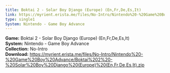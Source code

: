 ```yaml
---
title: Boktai 2 - Solar Boy Django (Europe) (En,Fr,De,Es,It)
link: https://myrient.erista.me/files/No-Intro/Nintendo%20-%20Game%20Boy%20Advance/Boktai%202%20-%20Solar%20Boy%20Django%20(Europe)%20(En,Fr,De,Es,It).zip
type: single1
System: Nintendo - Game Boy Advance
---
```

<b>Game:</b> Boktai 2 - Solar Boy Django (Europe) (En,Fr,De,Es,It)<br>
<b>System:</b> Nintendo - Game Boy Advance<br>
<b>Collection:</b> No-Intro<br>
<b>Download:</b> https://myrient.erista.me/files/No-Intro/Nintendo%20-%20Game%20Boy%20Advance/Boktai%202%20-%20Solar%20Boy%20Django%20(Europe)%20(En,Fr,De,Es,It).zip